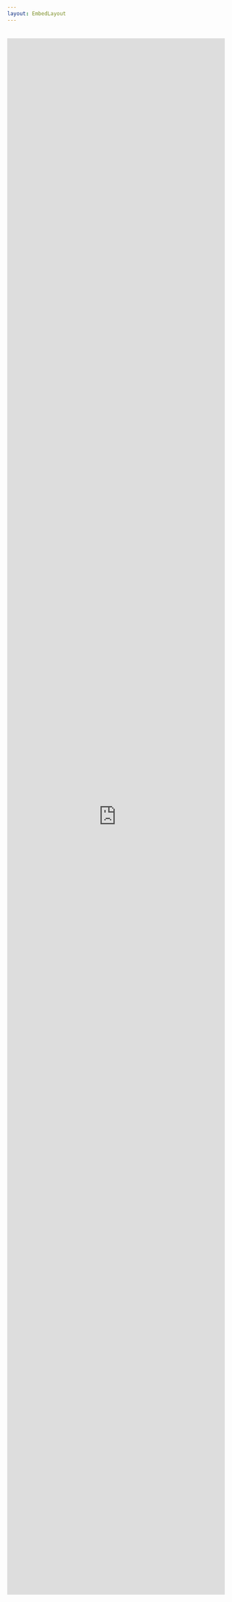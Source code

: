 ```yaml
---
layout: EmbedLayout
---
```


<div class="custom-block">
<iframe
  src="https://chat.fwdoperators.com/?cid=3fd362f4-2a88-4d27-b2d7-d067265b0280"
  style="width: 100%; min-height: 90vh; border: none; margin-top: 20px;"
  allow="clipboard-write"
/>
</div>
